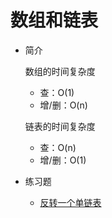 # 数组和链表

+   简介

    数组的时间复杂度

    +   查：O(1)
    +   增/删：O(n)

    链表的时间复杂度

    +   查：O(n)
    +   增/删：O(1)

+   练习题

    +   [反转一个单链表]((./practise/reverse-linked-list.md))

        